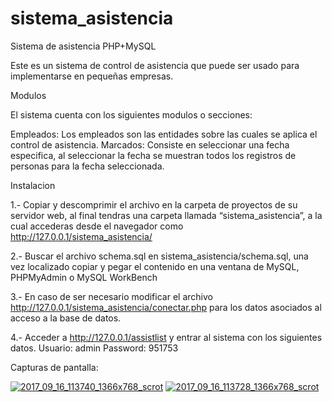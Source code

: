 # sistema_asistencia
Sistema de asistencia PHP+MySQL

Este es un sistema de control de asistencia que puede ser usado para implementarse en pequeñas empresas.

Modulos

El sistema cuenta con los siguientes modulos o secciones:

Empleados: Los empleados son las entidades sobre las cuales se aplica el control de asistencia.
Marcados: Consiste en seleccionar una fecha especifica, al seleccionar la fecha se muestran todos los registros de personas
para la fecha seleccionada.

Instalacion

1.- Copiar y descomprimir el archivo en la carpeta de proyectos de su servidor web, 
al final tendras una carpeta llamada “sistema_asistencia”, a la cual accederas desde el navegador como
http://127.0.0.1/sistema_asistencia/

2.- Buscar el archivo schema.sql en sistema_asistencia/schema.sql,
una vez localizado copiar y pegar el contenido en una ventana de MySQL, PHPMyAdmin o MySQL WorkBench

3.- En caso de ser necesario modificar el archivo http://127.0.0.1/sistema_asistencia/conectar.php
para los datos asociados al acceso a la base de datos.

4.- Acceder a http://127.0.0.1/assistlist y entrar al sistema con los siguientes datos.
Usuario: admin
Password: 951753

Capturas de pantalla: 

<a href="https://ibb.co/gbM6jQ"><img src="https://preview.ibb.co/kiGvdk/2017_09_16_113740_1366x768_scrot.png" alt="2017_09_16_113740_1366x768_scrot" border="0"></a>
<a href="https://ibb.co/jq1Tyk"><img src="https://preview.ibb.co/eCFoyk/2017_09_16_113728_1366x768_scrot.png" alt="2017_09_16_113728_1366x768_scrot" border="0"></a>
